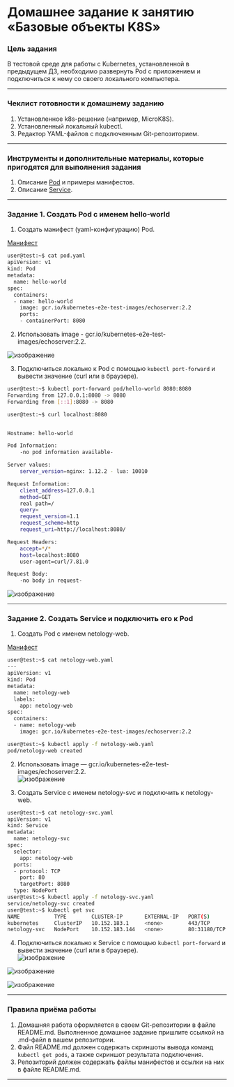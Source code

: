 # Домашнее задание к занятию «Базовые объекты K8S»

### Цель задания

В тестовой среде для работы с Kubernetes, установленной в предыдущем ДЗ, необходимо развернуть Pod с приложением и подключиться к нему со своего локального компьютера. 

------

### Чеклист готовности к домашнему заданию

1. Установленное k8s-решение (например, MicroK8S).
2. Установленный локальный kubectl.
3. Редактор YAML-файлов с подключенным Git-репозиторием.

------

### Инструменты и дополнительные материалы, которые пригодятся для выполнения задания

1. Описание [Pod](https://kubernetes.io/docs/concepts/workloads/pods/) и примеры манифестов.
2. Описание [Service](https://kubernetes.io/docs/concepts/services-networking/service/).

------

### Задание 1. Создать Pod с именем hello-world

1. Создать манифест (yaml-конфигурацию) Pod.  

[Манифест](https://github.com/PetrMezentsev/homeworks/blob/main/12-kubernetes-1.2-Kubernetes.%20%D0%91%D0%B0%D0%B7%D0%BE%D0%B2%D1%8B%D0%B5%20%D0%BE%D0%B1%D1%8A%D0%B5%D0%BA%D1%82%D1%8B%20K8S/manifest/pod.yaml)
```bash
user@test:~$ cat pod.yaml 
apiVersion: v1
kind: Pod
metadata:
  name: hello-world
spec:
  containers:
  - name: hello-world
    image: gcr.io/kubernetes-e2e-test-images/echoserver:2.2
    ports:
    - containerPort: 8080
```
2. Использовать image - gcr.io/kubernetes-e2e-test-images/echoserver:2.2.  

![изображение](https://github.com/PetrMezentsev/homeworks/assets/124135353/709602d8-47d1-41bb-9c2e-00a548916f58)

3. Подключиться локально к Pod с помощью `kubectl port-forward` и вывести значение (curl или в браузере).
```bash
user@test:~$ kubectl port-forward pod/hello-world 8080:8080
Forwarding from 127.0.0.1:8080 -> 8080
Forwarding from [::1]:8080 -> 8080
```

```bash
user@test:~$ curl localhost:8080


Hostname: hello-world

Pod Information:
	-no pod information available-

Server values:
	server_version=nginx: 1.12.2 - lua: 10010

Request Information:
	client_address=127.0.0.1
	method=GET
	real path=/
	query=
	request_version=1.1
	request_scheme=http
	request_uri=http://localhost:8080/

Request Headers:
	accept=*/*  
	host=localhost:8080  
	user-agent=curl/7.81.0  

Request Body:
	-no body in request-
```

![изображение](https://github.com/PetrMezentsev/homeworks/assets/124135353/e63ae4c2-3bd0-43ca-aa54-45dde2dd9bb9)


------

### Задание 2. Создать Service и подключить его к Pod

1. Создать Pod с именем netology-web.  

[Манифест](https://github.com/PetrMezentsev/homeworks/blob/main/12-kubernetes-1.2-Kubernetes.%20%D0%91%D0%B0%D0%B7%D0%BE%D0%B2%D1%8B%D0%B5%20%D0%BE%D0%B1%D1%8A%D0%B5%D0%BA%D1%82%D1%8B%20K8S/manifest/netology-web.yaml)

```bash
user@test:~$ cat netology-web.yaml 
---
apiVersion: v1
kind: Pod
metadata:
  name: netology-web
  labels:
    app: netology-web
spec:
  containers:
  - name: netology-web
    image: gcr.io/kubernetes-e2e-test-images/echoserver:2.2
```
```bash
user@test:~$ kubectl apply -f netology-web.yaml
pod/netology-web created
```
2. Использовать image — gcr.io/kubernetes-e2e-test-images/echoserver:2.2.  
![изображение](https://github.com/PetrMezentsev/homeworks/assets/124135353/e47d30bc-19bc-4310-90d2-73f3774c9cfb)

3. Создать Service с именем netology-svc и подключить к netology-web.  
```bash
user@test:~$ cat netology-svc.yaml 
apiVersion: v1
kind: Service
metadata:
  name: netology-svc
spec:
  selector:
    app: netology-web
  ports:
  - protocol: TCP 
    port: 80
    targetPort: 8080
  type: NodePort
user@test:~$ kubectl apply -f netology-svc.yaml
service/netology-svc created
user@test:~$ kubectl get svc
NAME           TYPE        CLUSTER-IP       EXTERNAL-IP   PORT(S)        AGE
kubernetes     ClusterIP   10.152.183.1     <none>        443/TCP        7d2h
netology-svc   NodePort    10.152.183.144   <none>        80:31180/TCP   43m
```

4. Подключиться локально к Service с помощью `kubectl port-forward` и вывести значение (curl или в браузере).  
![изображение](https://github.com/PetrMezentsev/homeworks/assets/124135353/ceda0edd-88ca-4bbe-8854-87bd639d5946)

![изображение](https://github.com/PetrMezentsev/homeworks/assets/124135353/bdb943c2-2472-41f8-b8e9-b5da19c92542)

![изображение](https://github.com/PetrMezentsev/homeworks/assets/124135353/8ac47a99-76c6-4c1a-b61a-cad7a55e545a)



------

### Правила приёма работы

1. Домашняя работа оформляется в своем Git-репозитории в файле README.md. Выполненное домашнее задание пришлите ссылкой на .md-файл в вашем репозитории.
2. Файл README.md должен содержать скриншоты вывода команд `kubectl get pods`, а также скриншот результата подключения.
3. Репозиторий должен содержать файлы манифестов и ссылки на них в файле README.md.

------

